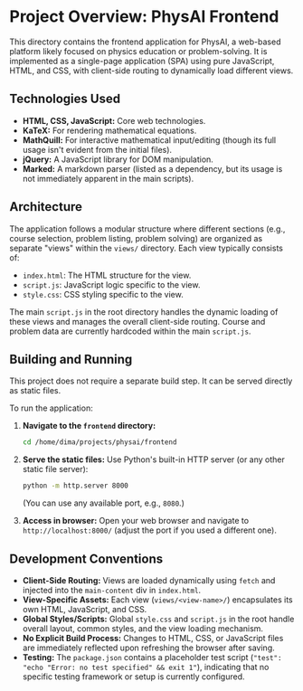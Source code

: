 # Project Overview: PhysAI Frontend

This directory contains the frontend application for PhysAI, a web-based platform likely focused on physics education or problem-solving. It is implemented as a single-page application (SPA) using pure JavaScript, HTML, and CSS, with client-side routing to dynamically load different views.

## Technologies Used

*   **HTML, CSS, JavaScript:** Core web technologies.
*   **KaTeX:** For rendering mathematical equations.
*   **MathQuill:** For interactive mathematical input/editing (though its full usage isn't evident from the initial files).
*   **jQuery:** A JavaScript library for DOM manipulation.
*   **Marked:** A markdown parser (listed as a dependency, but its usage is not immediately apparent in the main scripts).

## Architecture

The application follows a modular structure where different sections (e.g., course selection, problem listing, problem solving) are organized as separate "views" within the `views/` directory. Each view typically consists of:

*   `index.html`: The HTML structure for the view.
*   `script.js`: JavaScript logic specific to the view.
*   `style.css`: CSS styling specific to the view.

The main `script.js` in the root directory handles the dynamic loading of these views and manages the overall client-side routing. Course and problem data are currently hardcoded within the main `script.js`.

## Building and Running

This project does not require a separate build step. It can be served directly as static files.

To run the application:

1.  **Navigate to the `frontend` directory:**
    ```bash
    cd /home/dima/projects/physai/frontend
    ```
2.  **Serve the static files:**
    Use Python's built-in HTTP server (or any other static file server):
    ```bash
    python -m http.server 8000
    ```
    (You can use any available port, e.g., `8080`.)

3.  **Access in browser:**
    Open your web browser and navigate to `http://localhost:8000/` (adjust the port if you used a different one).

## Development Conventions

*   **Client-Side Routing:** Views are loaded dynamically using `fetch` and injected into the `main-content` div in `index.html`.
*   **View-Specific Assets:** Each view (`views/<view-name>/`) encapsulates its own HTML, JavaScript, and CSS.
*   **Global Styles/Scripts:** Global `style.css` and `script.js` in the root handle overall layout, common styles, and the view loading mechanism.
*   **No Explicit Build Process:** Changes to HTML, CSS, or JavaScript files are immediately reflected upon refreshing the browser after saving.
*   **Testing:** The `package.json` contains a placeholder test script (`"test": "echo "Error: no test specified" && exit 1"`), indicating that no specific testing framework or setup is currently configured.
